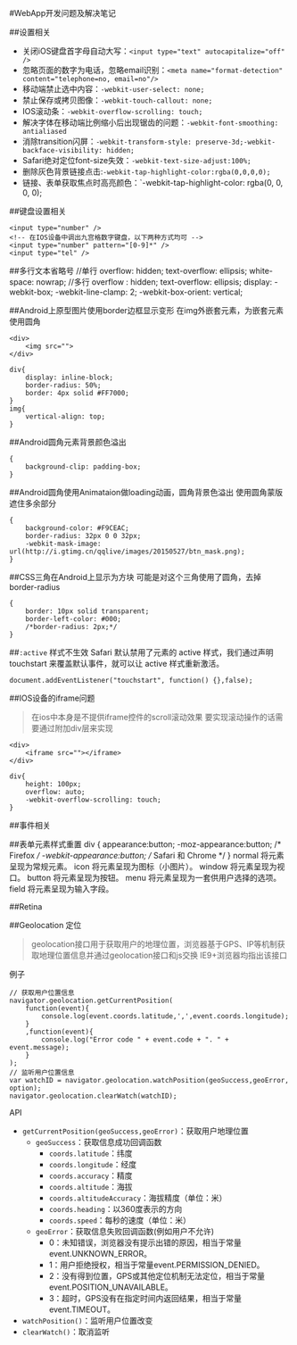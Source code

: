 #WebApp开发问题及解决笔记


##设置相关
+ 关闭iOS键盘首字母自动大写：`<input type="text" autocapitalize="off" />`
+ 忽略页面的数字为电话，忽略email识别：`<meta name="format-detection" content="telephone=no, email=no"/>`
+ 移动端禁止选中内容：`-webkit-user-select: none;`
+ 禁止保存或拷贝图像：`-webkit-touch-callout: none;`
+ IOS滚动条：`-webkit-overflow-scrolling: touch;`
+ 解决字体在移动端比例缩小后出现锯齿的问题：`-webkit-font-smoothing: antialiased`
+ 消除transition闪屏：`-webkit-transform-style: preserve-3d;-webkit-backface-visibility: hidden;`
+ Safari绝对定位font-size失效：`-webkit-text-size-adjust:100%;`
+ 删除灰色背景链接点击:`-webkit-tap-highlight-color:rgba(0,0,0,0);`
+ 链接、表单获取焦点时高亮颜色：`-webkit-tap-highlight-color: rgba(0, 0, 0, 0);

##键盘设置相关

	<input type="number" />
	<!-- 在IOS设备中调出九宫格数字键盘，以下两种方式均可 -->
	<input type="number" pattern="[0-9]*" />
	<input type="tel" />

##多行文本省略号
	//单行
	overflow: hidden;
	text-overflow: ellipsis;
	white-space: nowrap;
	//多行
	overflow : hidden;
	text-overflow: ellipsis;
	display: -webkit-box;
	-webkit-line-clamp: 2;
	-webkit-box-orient: vertical;

##Android上原型图片使用border边框显示变形
在img外嵌套元素，为嵌套元素使用圆角

	<div>
	    <img src="">
	</div>

	div{
	    display: inline-block;
	    border-radius: 50%;
	    border: 4px solid #FF7000;
	}
	img{
	    vertical-align: top;
	}

##Android圆角元素背景颜色溢出
	
	{
	    background-clip: padding-box;
	}

##Android圆角使用Animataion做loading动画，圆角背景色溢出
使用圆角蒙版遮住多余部分

	{
	    background-color: #F9CEAC;
	    border-radius: 32px 0 0 32px;
	    -webkit-mask-image: url(http://i.gtimg.cn/qqlive/images/20150527/btn_mask.png);
	}

##CSS三角在Android上显示为方块
可能是对这个三角使用了圆角，去掉 border-radius

	{
	    border: 10px solid transparent;
	    border-left-color: #000;
	    /*border-radius: 2px;*/
	}

##`:active` 样式不生效
Safari 默认禁用了元素的 active 样式，我们通过声明 touchstart 来覆盖默认事件，就可以让 active 样式重新激活。

	document.addEventListener("touchstart", function() {},false);


##IOS设备的iframe问题
> 在ios中本身是不提供iframe控件的scroll滚动效果
> 要实现滚动操作的话需要通过附加div层来实现

	<div>
	    <iframe src=""></iframe>
	</div>

	div{
	    height: 100px;
	    overflow: auto;
	    -webkit-overflow-scrolling: touch;
	}

##事件相关


##表单元素样式重置
	div	{
		appearance:button;
		-moz-appearance:button; /* Firefox */
		-webkit-appearance:button; /* Safari 和 Chrome */
	}
	normal	将元素呈现为常规元素。
	icon	将元素呈现为图标（小图片）。
	window	将元素呈现为视口。
	button	将元素呈现为按钮。
	menu	将元素呈现为一套供用户选择的选项。
	field	将元素呈现为输入字段。

##Retina

##Geolocation 定位
> geolocation接口用于获取用户的地理位置，浏览器基于GPS、IP等机制获取地理位置信息并通过geolocation接口和js交换
> IE9+浏览器均指出该接口

例子

	// 获取用户位置信息
	navigator.geolocation.getCurrentPosition(
		function(event){
			console.log(event.coords.latitude,',',event.coords.longitude);
		}
		,function(event){
			console.log("Error code " + event.code + ". " + event.message);
		}
	);
	// 监听用户位置信息
	var watchID = navigator.geolocation.watchPosition(geoSuccess,geoError, option);
	navigator.geolocation.clearWatch(watchID);

API
+ `getCurrentPosition(geoSuccess,geoError)`：获取用户地理位置
	* `geoSuccess`：获取信息成功回调函数
		- `coords.latitude`：纬度
		- `coords.longitude`：经度
		- `coords.accuracy`：精度
		- `coords.altitude`：海拔
		- `coords.altitudeAccuracy`：海拔精度（单位：米）
		- `coords.heading`：以360度表示的方向
		- `coords.speed`：每秒的速度（单位：米）
	* `geoError`：获取信息失败回调函数(例如用户不允许)
		- 0：未知错误，浏览器没有提示出错的原因，相当于常量event.UNKNOWN_ERROR。
		- 1：用户拒绝授权，相当于常量event.PERMISSION_DENIED。
		- 2：没有得到位置，GPS或其他定位机制无法定位，相当于常量event.POSITION_UNAVAILABLE。
		- 3：超时，GPS没有在指定时间内返回结果，相当于常量event.TIMEOUT。
+ `watchPosition()`：监听用户位置改变
+ `clearWatch()`：取消监听